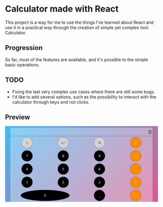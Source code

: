 # Calculator made with React

This project is a way for me to use the things I've learned about React and use it in a practical way through the creation of simple yet complex tool: Calculator.

## Progression

So far, most of the features are available, and it's possible to the simple basic operations.

## TODO

- Fixing the last very complex use cases where there are still some bugs.
- I'd like to add several options, such as the possibility to interact with the calculator through keys and not clicks.

## Preview
![Preview of the calculator design](public/preview.png)
